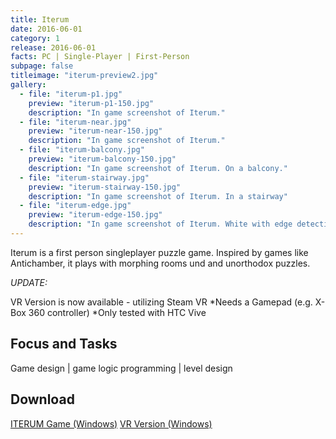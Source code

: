 ```yaml
---
title: Iterum
date: 2016-06-01
category: 1
release: 2016-06-01
facts: PC | Single-Player | First-Person
subpage: false
titleimage: "iterum-preview2.jpg"
gallery:
  - file: "iterum-p1.jpg"
    preview: "iterum-p1-150.jpg"
    description: "In game screenshot of Iterum."
  - file: "iterum-near.jpg"
    preview: "iterum-near-150.jpg"
    description: "In game screenshot of Iterum."
  - file: "iterum-balcony.jpg"
    preview: "iterum-balcony-150.jpg"
    description: "In game screenshot of Iterum. On a balcony."
  - file: "iterum-stairway.jpg"
    preview: "iterum-stairway-150.jpg"
    description: "In game screenshot of Iterum. In a stairway"
  - file: "iterum-edge.jpg"
    preview: "iterum-edge-150.jpg"
    description: "In game screenshot of Iterum. White with edge detection shader."
---
```


Iterum is a first person singleplayer puzzle game. Inspired by games like Antichamber, it plays with morphing rooms und and unorthodox puzzles.

*UPDATE:*

VR Version is now available - utilizing Steam VR
*Needs a Gamepad (e.g. X-Box 360 controller)
*Only tested with HTC Vive

## Focus and Tasks
Game design | game logic programming | level design

## Download
[ITERUM Game (Windows)](ITERUM.zip)
[VR Version (Windows)](IterumVR.zip)
